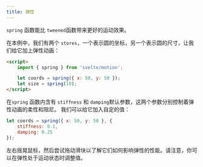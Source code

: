 ```yaml
---
title: 弹性
---
```


`spring` 函数能比 `tweened`函数带来更好的运动效果。

在本例中，我们有两个 `stores`，一个表示圆的坐标，另一个表示圆的尺寸，让我们给它加上弹性动画：

```html
<script>
	import { spring } from 'svelte/motion';

	let coords = spring({ x: 50, y: 50 });
	let size = spring(10);
</script>
```
在`spring` 函数内含有 `stiffness` 和 `damping`默认参数，这两个参数分别控制着弹性动画的柔性和阻尼。
我们可以给它加入自定的值：

```js
let coords = spring({ x: 50, y: 50 }, {
	stiffness: 0.1,
	damping: 0.25
});
```

左右摇晃鼠标，然后尝试拖动滑块以了解它们如何影响弹性的性能。请注意，你可以在弹性处于运动状态时调整值。